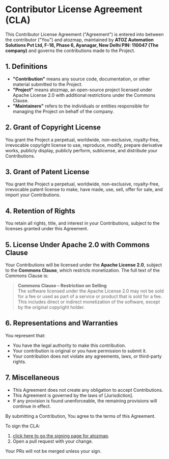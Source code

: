 # Contributor License Agreement (CLA)

This Contributor License Agreement ("Agreement") is entered into between the contributor ("You") and atozmap, maintained by **ATOZ Automation Solutions Pvt Ltd, F-18, Phase 6, Ayanagar, New Delhi PIN: 110047 (The company)** and governs the contributions made to the Project.

## 1. Definitions
- **"Contribution"** means any source code, documentation, or other material submitted to the Project.
- **"Project"** means atozmap, an open-source project licensed under Apache License 2.0 with additional restrictions under the Commons Clause.
- **"Maintainers"** refers to the individuals or entities responsible for managing the Project on behalf of the company.

## 2. Grant of Copyright License
You grant the Project a perpetual, worldwide, non-exclusive, royalty-free, irrevocable copyright license to use, reproduce, modify, prepare derivative works, publicly display, publicly perform, sublicense, and distribute your Contributions.

## 3. Grant of Patent License
You grant the Project a perpetual, worldwide, non-exclusive, royalty-free, irrevocable patent license to make, have made, use, sell, offer for sale, and import your Contributions.

## 4. Retention of Rights
You retain all rights, title, and interest in your Contributions, subject to the licenses granted under this Agreement.

## 5. License Under Apache 2.0 with Commons Clause
Your Contributions will be licensed under the **Apache License 2.0**, subject to the **Commons Clause**, which restricts monetization. The full text of the Commons Clause is:

> **Commons Clause – Restriction on Selling**  
> The software licensed under the Apache License 2.0 may not be sold for a fee or used as part of a service or product that is sold for a fee. This includes direct or indirect monetization of the software, except by the original copyright holder.

## 6. Representations and Warranties
You represent that:
- You have the legal authority to make this contribution.
- Your contribution is original or you have permission to submit it.
- Your contribution does not violate any agreements, laws, or third-party rights.

## 7. Miscellaneous
- This Agreement does not create any obligation to accept Contributions.
- This Agreement is governed by the laws of [Jurisdiction].
- If any provision is found unenforceable, the remaining provisions will continue in effect.

By submitting a Contribution, You agree to the terms of this Agreement.

To sign the CLA:
1. [click here to go the signing page for atozmap](http://localhost:5000/CLAAuth).
2. Open a pull request with your change.

Your PRs will not be merged unless your sign.